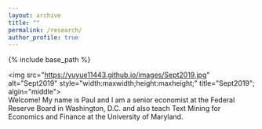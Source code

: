 ```yaml
---
layout: archive
title: ""
permalink: /research/
author_profile: true
---
```


{% include base_path %}

<img src="https://yuyue11443.github.io/images/Sept2019.jpg" alt="Sept2019" style="width:maxwidth;height:maxheight;" title="Sept2019"; algin="middle">
<br>
Welcome! My name is Paul and I am a senior economist at the Federal Reserve Board in Washington, D.C. and also teach Text Mining for Economics and Finance at the University of Maryland.
</div>
